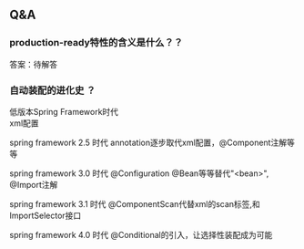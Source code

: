 ## Q&A  
### production-ready特性的含义是什么？？  
答案：待解答

### 自动装配的进化史  ？  
低版本Spring Framework时代   
xml配置

spring framework 2.5 时代
annotation逐步取代xml配置，@Component注解等等

spring framework 3.0 时代
@Configuration @Bean等等替代"\<bean>", @Import注解

spring framework 3.1 时代
@ComponentScan代替xml的scan标签,和ImportSelector接口

spring framework 4.0 时代
@Conditional的引入，让选择性装配成为可能